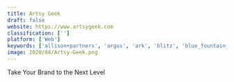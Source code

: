 ```yaml
---
title: Artsy Geek
draft: false 
website: https://www.artsygeek.com
classification: ['']
platform: ['Web']
keywords: ['allison+partners', 'argus', 'ark', 'blitz', 'blue_fountain_media', 'bounteous', 'citizen_made', 'juno', 'ruckus', 'zebra']
image: 2020/04/Artsy-Geek.png
---
```

Take Your Brand to the Next Level
